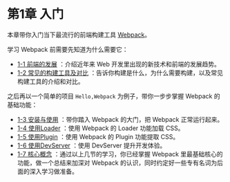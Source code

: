 第1章 入门
======

本章带你入门当下最流行的前端构建工具 [Webpack](https://webpack.js.org)。

学习 Webpack 前需要先知道为什么需要它：

*   [1-1 前端的发展](1-1前端的发展.html) ：介绍近年来 Web 开发里出现的新技术和前端的发展趋势。
*   [1-2 常见的构建工具及对比](1-2常见的构建工具及对比.html) ：告诉你构建是什么，为什么需要构建，以及常见构建工具的介绍和对比。

之后再以一个简单的项目 `Hello,Webpack` 为例子，带你一步步掌握 Webpack 的基础功能：

*   [1-3 安装与使用](1-3安装与使用.html) ：带你踏入 Webpack 的大门，把 Webpack 正常运行起来。
*   [1-4 使用Loader](1-4使用Loader.html) ：使用 Webpack 的 Loader 功能加载 CSS。
*   [1-5 使用Plugin](1-5使用Plugin.html) ：使用 Webpack 的 Plugin 功能提取 CSS。
*   [1-6 使用DevServer](1-6使用DevServer.html) ：使用 DevServer 提升开发体验。
*   [1-7 核心概念](1-7核心概念.html) ：通过以上几节的学习，你已经掌握 Webpack 里最基础核心的功能，做一个总结来加深对 Webpack 的认识，同时约定好一些专有名词为后面的深入学习做准备。